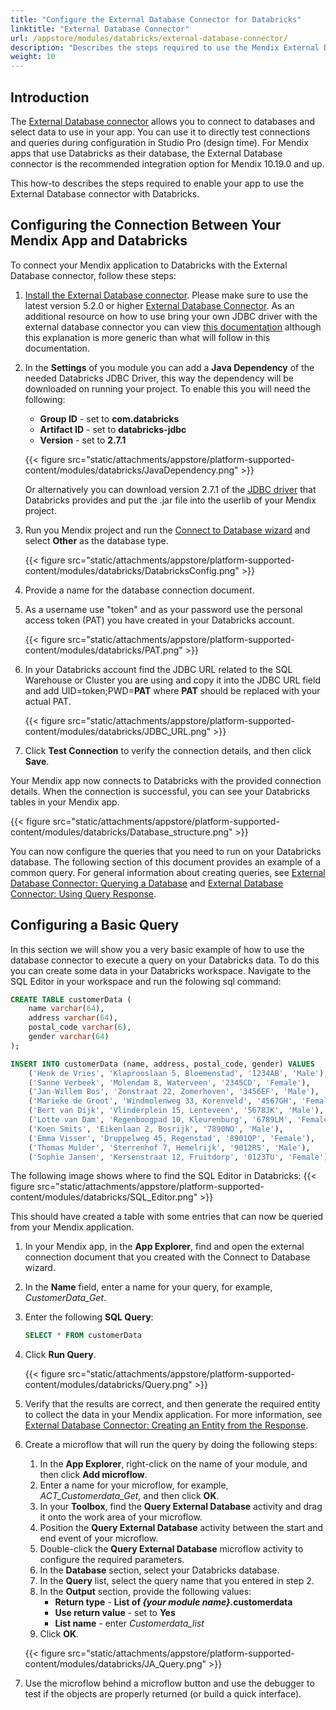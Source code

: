 ```yaml
---
title: "Configure the External Database Connector for Databricks"
linktitle: "External Database Connector"
url: /appstore/modules/databricks/external-database-connector/
description: "Describes the steps required to use the Mendix External Database connector with Databricks."
weight: 10
---
```


## Introduction

The [External Database connector](/appstore/modules/external-database-connector/) allows you to connect to databases and select data to use in your app. You can use it to directly test connections and queries during configuration in Studio Pro (design time). For Mendix apps that use Databricks as their database, the External Database connector is the recommended integration option for Mendix 10.19.0 and up.

This how-to describes the steps required to enable your app to use the External Database connector with Databricks.

## Configuring the Connection Between Your Mendix App and Databricks

To connect your Mendix application to Databricks with the External Database connector, follow these steps:

1. [Install the External Database connector](/appstore/modules/external-database-connector/#installation). Please make sure to use the latest version 5.2.0 or higher [External Database Connector](https://marketplace.mendix.com/link/component/219862). As an additional resource on how to use bring your own JDBC driver with the external database connector you can view [this documentation](https://docs.mendix.com/appstore/modules/external-database-connector/#byod) although this explanation is more generic than what will follow in this documentation. 
2. In the **Settings** of you module you can add a **Java Dependency** of the needed Databricks JDBC Driver, this way the dependency will be downloaded on running your project. To enable this you will need the following:
   * **Group ID** - set to **com.databricks**
   * **Artifact ID** - set to **databricks-jdbc**
   * **Version** - set to **2.7.1**
   
   {{< figure src="static/attachments/appstore/platform-supported-content/modules/databricks/JavaDependency.png" >}}
   
   Or alternatively you can download version 2.7.1 of the [JDBC driver](https://www.databricks.com/spark/jdbc-drivers-archive) that Databricks provides and put the .jar file into the userlib of your Mendix project.
3. Run you Mendix project and run the [Connect to Database wizard](/appstore/modules/external-database-connector/#configuration) and select **Other** as the database type.

   {{< figure src="static/attachments/appstore/platform-supported-content/modules/databricks/DatabricksConfig.png" >}}

4. Provide a name for the database connection document.
5. As a username use "token" and as your password use the personal access token (PAT) you have created in your Databricks account.

   {{< figure src="static/attachments/appstore/platform-supported-content/modules/databricks/PAT.png" >}}
   
7. In your Databricks account find the JDBC URL related to the SQL Warehouse or Cluster you are using and copy it into the JDBC URL field and add UID=token;PWD=**PAT** where **PAT** should be replaced with your actual PAT.

   {{< figure src="static/attachments/appstore/platform-supported-content/modules/databricks/JDBC_URL.png" >}}
  
9. Click **Test Connection** to verify the connection details, and then click **Save**.

Your Mendix app now connects to Databricks with the provided connection details. When the connection is successful, you can see your Databricks tables in your Mendix app.

{{< figure src="static/attachments/appstore/platform-supported-content/modules/databricks/Database_structure.png" >}}

You can now configure the queries that you need to run on your Databricks database. The following section of this document provides an example of a common query. For general information about creating queries, see [External Database Connector: Querying a Database](/appstore/modules/external-database-connector/#query-database) and [External Database Connector: Using Query Response](/appstore/modules/external-database-connector/#use-query-response).

## Configuring a Basic Query

In this section we will show you a very basic example of how to use the database connector to execute a query on your Databricks data. To do this you can create some data in your Databricks workspace. Navigate to the SQL Editor in your workspace and run the folowing sql command:

```sql
CREATE TABLE customerData (
    name varchar(64),
    address varchar(64),
    postal_code varchar(6),
    gender varchar(64)
); 

INSERT INTO customerData (name, address, postal_code, gender) VALUES 
    ('Henk de Vries', 'Klaprooslaan 5, Bloemenstad', '1234AB', 'Male'),
    ('Sanne Verbeek', 'Molendam 8, Waterveen', '2345CD', 'Female'),
    ('Jan-Willem Bos', 'Zonstraat 22, Zomerhoven', '3456EF', 'Male'),
    ('Marieke de Groot', 'Windmolenweg 33, Korenveld', '4567GH', 'Female'),
    ('Bert van Dijk', 'Vlinderplein 15, Lenteveen', '5678JK', 'Male'),
    ('Lotte van Dam', 'Regenboogpad 10, Kleurenburg', '6789LM', 'Female'),
    ('Koen Smits', 'Eikenlaan 2, Bosrijk', '7890NO', 'Male'),
    ('Emma Visser', 'Druppelweg 45, Regenstad', '8901QP', 'Female'),
    ('Thomas Mulder', 'Sterrenhof 7, Hemelrijk', '9012RS', 'Male'),
    ('Sophie Jansen', 'Kersenstraat 12, Fruitdorp', '0123TU', 'Female');
```
The following image shows where to find the SQL Editor in Databricks:
{{< figure src="static/attachments/appstore/platform-supported-content/modules/databricks/SQL_Editor.png" >}}

This should have created a table with some entries that can now be queried from your Mendix application.

1. In your Mendix app, in the **App Explorer**, find and open the external connection document that you created with the Connect to Database wizard.
2. In the **Name** field, enter a name for your query, for example, *CustomerData_Get*.
3. Enter the following **SQL Query**:

    ```sql
    SELECT * FROM customerData
    ```

4. Click **Run Query**.

    {{< figure src="static/attachments/appstore/platform-supported-content/modules/databricks/Query.png" >}}

5. Verify that the results are correct, and then generate the required entity to collect the data in your Mendix application. For more information, see [External Database Connector: Creating an Entity from the Response](/appstore/modules/external-database-connector/#create-entity).
6. Create a microflow that will run the query by doing the following steps:
    1. In the **App Explorer**, right-click on the name of your module, and then click **Add microflow**.
    2. Enter a name for your microflow, for example, *ACT_Customerdata_Get*, and then click **OK**.
    3. In your **Toolbox**, find the **Query External Database** activity and drag it onto the work area of your microflow.
    4. Position the **Query External Database** activity between the start and end event of your microflow.
    5. Double-click the **Query External Database** microflow activity to configure the required parameters.
    6. In the **Database** section, select your Databricks database.
    7. In the **Query** list, select the query name that you entered in step 2.
    10. In the **Output** section, provide the following values:
        * **Return type** - **List of *{your module name}*.customerdata**
        * **Use return value** - set to **Yes**
        * **List name** - enter *Customerdata_list*
    11. Click **OK**.

    {{< figure src="static/attachments/appstore/platform-supported-content/modules/databricks/JA_Query.png" >}}

7. Use the microflow behind a microflow button and use the debugger to test if the objects are properly returned (or build a quick interface).
